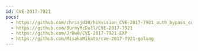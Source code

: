 ```yaml
---
id: CVE-2017-7921
pocs:
  - https://github.com/chrisjd20/hikvision_CVE-2017-7921_auth_bypass_config_decryptor
  - https://github.com/BurnyMcDull/CVE-2017-7921
  - https://github.com/JrDw0/CVE-2017-7921-EXP
  - https://github.com/MisakaMikato/cve-2017-7921-golang
---
```

